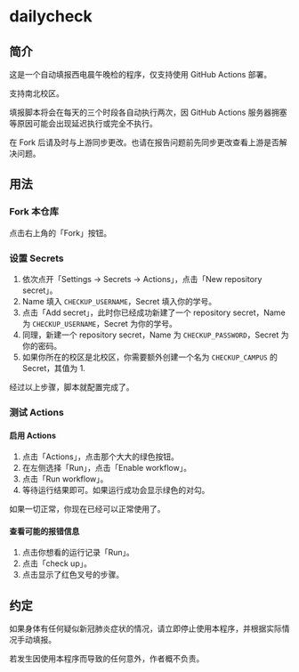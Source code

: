 # dailycheck

## 简介

这是一个自动填报西电晨午晚检的程序，仅支持使用 GitHub Actions 部署。

支持南北校区。

填报脚本将会在每天的三个时段各自动执行两次，因 GitHub Actions 服务器拥塞等原因可能会出现延迟执行或完全不执行。

在 Fork 后请及时与上游同步更改。也请在报告问题前先同步更改查看上游是否解决问题。

## 用法

### Fork 本仓库

点击右上角的「Fork」按钮。

### 设置 Secrets

1. 依次点开「Settings → Secrets → Actions」，点击「New repository secret」。
2. Name 填入 `CHECKUP_USERNAME`，Secret 填入你的学号。
3. 点击「Add secret」，此时你已经成功新建了一个 repository secret，Name 为 `CHECKUP_USERNAME`，Secret 为你的学号。
4. 同理，新建一个 repository secret，Name 为 `CHECKUP_PASSWORD`，Secret 为你的密码。
5. 如果你所在的校区是北校区，你需要额外创建一个名为  `CHECKUP_CAMPUS` 的 Secret，其值为 1.

经过以上步骤，脚本就配置完成了。

### 测试 Actions

#### 启用 Actions

1. 点击「Actions」，点击那个大大的绿色按钮。
2. 在左侧选择「Run」，点击「Enable workflow」。
3. 点击「Run workflow」。
4. 等待运行结果即可。如果运行成功会显示绿色的对勾。

如果一切正常，你现在已经可以正常使用了。

#### 查看可能的报错信息

1. 点击你想看的运行记录「Run」。
2. 点击「check up」。
3. 点击显示了红色叉号的步骤。

## 约定

如果身体有任何疑似新冠肺炎症状的情况，请立即停止使用本程序，并根据实际情况手动填报。

若发生因使用本程序而导致的任何意外，作者概不负责。